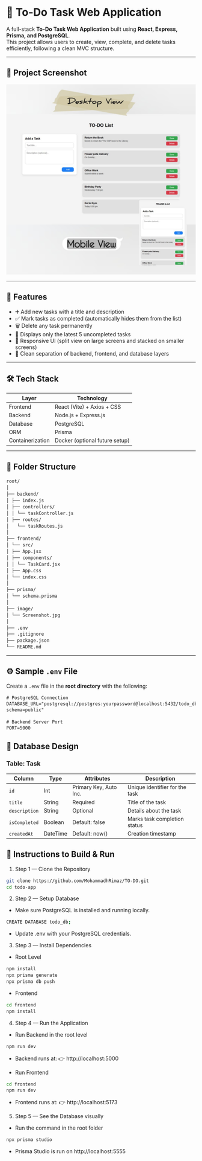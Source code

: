 # 📝 To-Do Task Web Application

A full-stack **To-Do Task Web Application** built using **React, Express, Prisma, and PostgreSQL**.  
This project allows users to create, view, complete, and delete tasks efficiently, following a clean MVC structure.

---

## 📸 Project Screenshot

![Project Screenshot](Images/Screenshot.jpg)

---

## 🚀 Features

- ➕ Add new tasks with a title and description
- ✅ Mark tasks as completed (automatically hides them from the list)
- 🗑️ Delete any task permanently
- 🔄 Displays only the latest 5 uncompleted tasks
- 📱 Responsive UI (split view on large screens and stacked on smaller screens)
- 🧩 Clean separation of backend, frontend, and database layers

---

## 🛠️ Tech Stack

| Layer            | Technology                     |
| ---------------- | ------------------------------ |
| Frontend         | React (Vite) + Axios + CSS     |
| Backend          | Node.js + Express.js           |
| Database         | PostgreSQL                     |
| ORM              | Prisma                         |
| Containerization | Docker (optional future setup) |

---

## 📂 Folder Structure

```bash
root/
│
├── backend/
│ ├── index.js
│ ├── controllers/
│ │ └── taskController.js
│ ├── routes/
│   └── taskRoutes.js
│
├── frontend/
│ └── src/
│ ├── App.jsx
│ ├── components/
│ │ └── TaskCard.jsx
│ ├── App.css
│ └── index.css
│
├── prisma/
│ └── schema.prisma
│
├── image/
│ └── Screenshot.jpg
│
├── .env
├── .gitignore
├── package.json
└── README.md
```

---

## ⚙️ Sample `.env` File

Create a `.env` file in the **root directory** with the following:

```env
# PostgreSQL Connection
DATABASE_URL="postgresql://postgres:yourpassword@localhost:5432/todo_db?schema=public"

# Backend Server Port
PORT=5000
```

## 🧱 Database Design

### Table: Task

| Column        | Type     | Attributes             | Description                    |
| ------------- | -------- | ---------------------- | ------------------------------ |
| `id`          | Int      | Primary Key, Auto Inc. | Unique identifier for the task |
| `title`       | String   | Required               | Title of the task              |
| `description` | String   | Optional               | Details about the task         |
| `isCompleted` | Boolean  | Default: false         | Marks task completion status   |
| `createdAt`   | DateTime | Default: now()         | Creation timestamp             |

## 🧩 Instructions to Build & Run

1. Step 1 — Clone the Repository

```bash
git clone https://github.com/MohammadhRimaz/TO-DO.git
cd todo-app
```

2. Step 2 — Setup Database

- Make sure PostgreSQL is installed and running locally.

```bash
CREATE DATABASE todo_db;
```

- Update .env with your PostgreSQL credentials.

3. Step 3 — Install Dependencies

- Root Level

```bash
npm install
npx prisma generate
npx prisma db push
```

- Frontend

```bash
cd frontend
npm install
```

4. Step 4 — Run the Application

- Run Backend in the root level

```bash
npm run dev
```

- Backend runs at:
  👉 http://localhost:5000

- Run Frontend

```bash
cd frontend
npm run dev
```

- Frontend runs at:
  👉 http://localhost:5173

5. Step 5 — See the Database visually

- Run the command in the root folder

```bash
npx prisma studio
```

- Prisma Studio is run on http://localhost:5555
